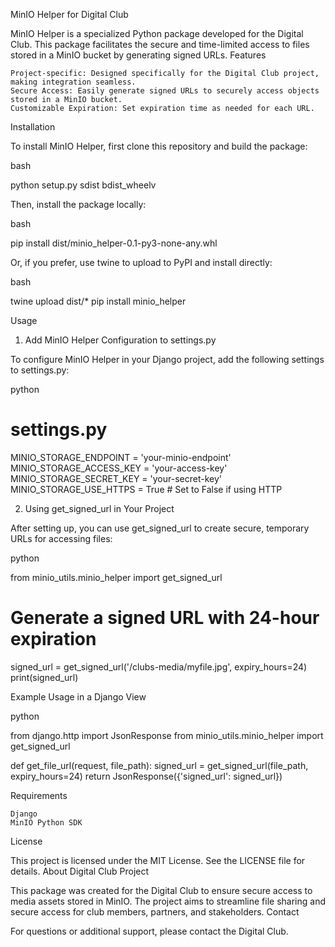 MinIO Helper for Digital Club

MinIO Helper is a specialized Python package developed for the Digital Club. This package facilitates the secure and time-limited access to files stored in a MinIO bucket by generating signed URLs.
Features

    Project-specific: Designed specifically for the Digital Club project, making integration seamless.
    Secure Access: Easily generate signed URLs to securely access objects stored in a MinIO bucket.
    Customizable Expiration: Set expiration time as needed for each URL.

Installation

To install MinIO Helper, first clone this repository and build the package:

bash

python setup.py sdist bdist_wheelv

Then, install the package locally:

bash

pip install dist/minio_helper-0.1-py3-none-any.whl

Or, if you prefer, use twine to upload to PyPI and install directly:

bash

twine upload dist/*
pip install minio_helper

Usage
1. Add MinIO Helper Configuration to settings.py

To configure MinIO Helper in your Django project, add the following settings to settings.py:

python

# settings.py
MINIO_STORAGE_ENDPOINT = 'your-minio-endpoint'
MINIO_STORAGE_ACCESS_KEY = 'your-access-key'
MINIO_STORAGE_SECRET_KEY = 'your-secret-key'
MINIO_STORAGE_USE_HTTPS = True  # Set to False if using HTTP

2. Using get_signed_url in Your Project

After setting up, you can use get_signed_url to create secure, temporary URLs for accessing files:

python

from minio_utils.minio_helper import get_signed_url

# Generate a signed URL with 24-hour expiration
signed_url = get_signed_url('/clubs-media/myfile.jpg', expiry_hours=24)
print(signed_url)

Example Usage in a Django View

python

from django.http import JsonResponse
from minio_utils.minio_helper import get_signed_url

def get_file_url(request, file_path):
    signed_url = get_signed_url(file_path, expiry_hours=24)
    return JsonResponse({'signed_url': signed_url})

Requirements

    Django
    MinIO Python SDK

License

This project is licensed under the MIT License. See the LICENSE file for details.
About Digital Club Project

This package was created for the Digital Club to ensure secure access to media assets stored in MinIO. The project aims to streamline file sharing and secure access for club members, partners, and stakeholders.
Contact

For questions or additional support, please contact the Digital Club.